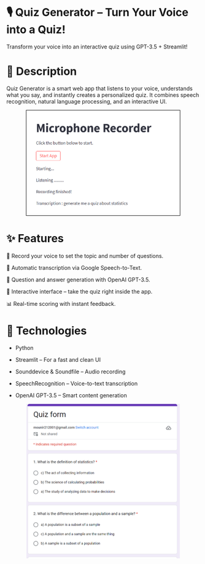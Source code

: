 # 🎙️ Quiz Generator – Turn Your Voice into a Quiz!

Transform your voice into an interactive quiz using GPT-3.5 + Streamlit!

# 🚀 Description
Quiz Generator is a smart web app that listens to your voice, understands what you say, and instantly creates a personalized quiz. It combines speech recognition, natural language processing, and an interactive UI.

<p align="center">
  <img src="assets/App.png" alt="App Preview" width="400" style="border: 1px solid black;"/>
</p>

# ✨ Features

🎤 Record your voice to set the topic and number of questions.

🧠 Automatic transcription via Google Speech-to-Text.

🤖 Question and answer generation with OpenAI GPT-3.5.

🧪 Interactive interface – take the quiz right inside the app.

📊 Real-time scoring with instant feedback.

# 🧰 Technologies

- Python

- Streamlit – For a fast and clean UI

- Sounddevice & Soundfile – Audio recording

- SpeechRecognition – Voice-to-text transcription

- OpenAI GPT-3.5 – Smart content generation

<p align="center">
  <img src="assets/Quiz.png" alt="Quiz Preview" width="400"/>
</p>
